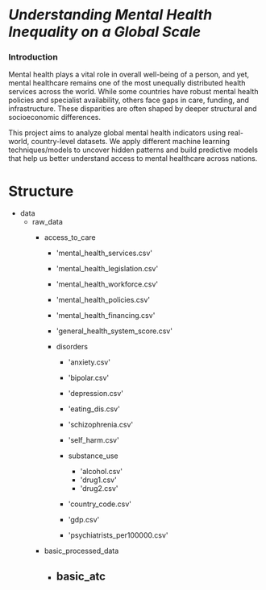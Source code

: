 # ***Understanding Mental Health Inequality on a Global Scale***

### **Introduction**
Mental health plays a vital role in overall well-being of a person, and yet, mental healthcare remains one of the most unequally distributed health services across the world. While some countries have robust mental health policies and specialist availability, others face gaps in care, funding, and infrastructure. These disparities are often shaped by deeper structural and socioeconomic differences.

This project aims to analyze global mental health indicators using real-world, country-level datasets. We apply different machine learning techniques/models to uncover hidden patterns and build predictive models that help us better understand access to mental healthcare across nations.

# Structure
- data
  - raw_data
      - access_to_care
          - 'mental_health_services.csv'
          - 'mental_health_legislation.csv'
          - 'mental_health_workforce.csv'
          - 'mental_health_policies.csv'
          - 'mental_health_financing.csv'
          - 'general_health_system_score.csv'

        - disorders
            - 'anxiety.csv'
            - 'bipolar.csv'
            - 'depression.csv'
            - 'eating_dis.csv'
            - 'schizophrenia.csv'
            - 'self_harm.csv'
              
          - substance_use
              - 'alcohol.csv'
              - 'drug1.csv'
              - 'drug2.csv'
                
          - 'country_code.csv'
          - 'gdp.csv'
          - 'psychiatrists_per100000.csv'

    - basic_processed_data
        - basic_atc
            - 
